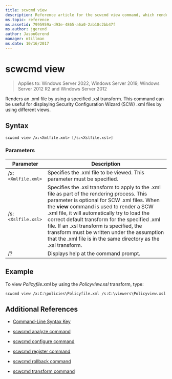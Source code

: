 ```yaml
---
title: scwcmd view
description: Reference article for the scwcmd view command, which renders an .xml file by using a specified .xsl transform.
ms.topic: reference
ms.assetid: 7995959a-d93e-4865-a6a0-2ab18c2bb47f
ms.author: jgerend
author: JasonGerend
manager: mtillman
ms.date: 10/16/2017
---
```


# scwcmd view

>Applies to: Windows Server 2022, Windows Server 2019, Windows Server 2012 R2 and Windows Server 2012

Renders an .xml file by using a specified .xsl transform. This command can be useful for displaying Security Configuration Wizard (SCW) .xml files by using different views.

## Syntax

```
scwcmd view /x:<Xmlfile.xml> [/s:<Xslfile.xsl>]
```

### Parameters

| Parameter | Description |
|--|--|
| /x:`<Xmlfile.xml>` | Specifies the .xml file to be viewed. This parameter must be specified. |
| /s:`<Xslfile.xsl>` | Specifies the .xsl transform to apply to the .xml file as part of the rendering process. This parameter is optional for SCW .xml files. When the **view** command is used to render a SCW .xml file, it will automatically try to load the correct default transform for the specified .xml file. If an .xsl transform is specified, the transform must be written under the assumption that the .xml file is in the same directory as the .xsl transform. |
| /? | Displays help at the command prompt. |

## Example

To view *Policyfile.xml* by using the *Policyview.xsl* transform, type:

```
scwcmd view /x:C:\policies\Policyfile.xml /s:C:\viewers\Policyview.xsl
```

## Additional References

- [Command-Line Syntax Key](command-line-syntax-key.md)

- [scwcmd analyze command](scwcmd-analyze.md)

- [scwcmd configure command](scwcmd-configure.md)

- [scwcmd register command](scwcmd-register.md)

- [scwcmd rollback command](scwcmd-rollback.md)

- [scwcmd transform command](scwcmd-transform.md)
